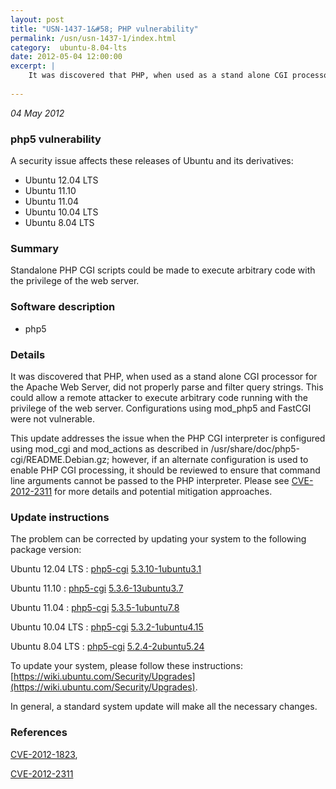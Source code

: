 ```yaml
---
layout: post
title: "USN-1437-1&#58; PHP vulnerability"
permalink: /usn/usn-1437-1/index.html
category:  ubuntu-8.04-lts
date: 2012-05-04 12:00:00
excerpt: |
    It was discovered that PHP, when used as a stand alone CGI processor for the Apache Web Server, did not properly parse and filter query strings. This could allow a remote attacker to execute arbitrary code running with the privilege of the web server. Configurations using mod_php5 and FastCGI were not vulnerable.
    
--- 
```

 
 

*04 May 2012*

### php5 vulnerability

A security issue affects these releases of Ubuntu and its derivatives:

* Ubuntu 12.04 LTS
* Ubuntu 11.10
* Ubuntu 11.04
* Ubuntu 10.04 LTS
* Ubuntu 8.04 LTS

### Summary

Standalone PHP CGI scripts could be made to execute arbitrary code with the privilege of the web server.

### Software description

* php5 

### Details

It was discovered that PHP, when used as a stand alone CGI processor for the Apache Web Server, did not properly parse and filter query strings. This could allow a remote attacker to execute arbitrary code running with the privilege of the web server. Configurations using mod_php5 and FastCGI were not vulnerable.

This update addresses the issue when the PHP CGI interpreter is configured using mod_cgi and mod_actions as described in /usr/share/doc/php5-cgi/README.Debian.gz; however, if an alternate configuration is used to enable PHP CGI processing, it should be reviewed to ensure that command line arguments cannot be passed to the PHP interpreter. Please see [CVE-2012-2311](http://people.ubuntu.com/~ubuntu-security/cve/CVE-2012-2311) for more details and potential mitigation approaches. 

### Update instructions

The problem can be corrected by updating your system to the following package version:

Ubuntu 12.04 LTS
 : [php5-cgi](https://launchpad.net/ubuntu/+source/php5) <span> [5.3.10-1ubuntu3.1](https://launchpad.net/ubuntu/+source/php5/5.3.10-1ubuntu3.1) </span> 

Ubuntu 11.10
 : [php5-cgi](https://launchpad.net/ubuntu/+source/php5) <span> [5.3.6-13ubuntu3.7](https://launchpad.net/ubuntu/+source/php5/5.3.6-13ubuntu3.7) </span> 

Ubuntu 11.04
 : [php5-cgi](https://launchpad.net/ubuntu/+source/php5) <span> [5.3.5-1ubuntu7.8](https://launchpad.net/ubuntu/+source/php5/5.3.5-1ubuntu7.8) </span> 

Ubuntu 10.04 LTS
 : [php5-cgi](https://launchpad.net/ubuntu/+source/php5) <span> [5.3.2-1ubuntu4.15](https://launchpad.net/ubuntu/+source/php5/5.3.2-1ubuntu4.15) </span> 

Ubuntu 8.04 LTS
 : [php5-cgi](https://launchpad.net/ubuntu/+source/php5) <span> [5.2.4-2ubuntu5.24](https://launchpad.net/ubuntu/+source/php5/5.2.4-2ubuntu5.24) </span> 

To update your system, please follow these instructions: [https://wiki.ubuntu.com/Security/Upgrades](https://wiki.ubuntu.com/Security/Upgrades).

In general, a standard system update will make all the necessary changes. 

### References

 
 [CVE-2012-1823](http://people.ubuntu.com/~ubuntu-security/cve/CVE-2012-1823), 

 [CVE-2012-2311](http://people.ubuntu.com/~ubuntu-security/cve/CVE-2012-2311)
 

